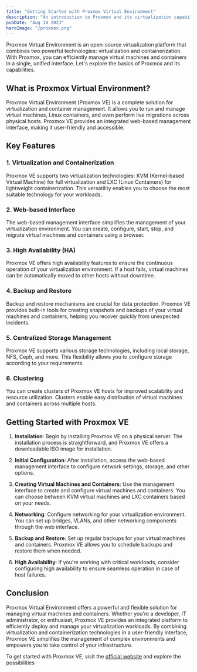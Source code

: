 ```yaml
---
title: "Getting Started with Proxmox Virtual Environment"
description: "An introduction to Proxmox and its virtualization capabilities"
pubDate: "Aug 14 2023"
heroImage: "/proxmox.png"
---
```


Proxmox Virtual Environment is an open-source virtualization platform that combines two powerful technologies: virtualization and containerization. With Proxmox, you can efficiently manage virtual machines and containers in a single, unified interface. Let's explore the basics of Proxmox and its capabilities.

## **What is Proxmox Virtual Environment?**

Proxmox Virtual Environment (Proxmox VE) is a complete solution for virtualization and container management. It allows you to run and manage virtual machines, Linux containers, and even perform live migrations across physical hosts. Proxmox VE provides an integrated web-based management interface, making it user-friendly and accessible.

## **Key Features**

### **1. Virtualization and Containerization**

Proxmox VE supports two virtualization technologies: KVM (Kernel-based Virtual Machine) for full virtualization and LXC (Linux Containers) for lightweight containerization. This versatility enables you to choose the most suitable technology for your workloads.

### **2. Web-based Interface**

The web-based management interface simplifies the management of your virtualization environment. You can create, configure, start, stop, and migrate virtual machines and containers using a browser.

### **3. High Availability (HA)**

Proxmox VE offers high availability features to ensure the continuous operation of your virtualization environment. If a host fails, virtual machines can be automatically moved to other hosts without downtime.

### **4. Backup and Restore**

Backup and restore mechanisms are crucial for data protection. Proxmox VE provides built-in tools for creating snapshots and backups of your virtual machines and containers, helping you recover quickly from unexpected incidents.

### **5. Centralized Storage Management**

Proxmox VE supports various storage technologies, including local storage, NFS, Ceph, and more. This flexibility allows you to configure storage according to your requirements.

### **6. Clustering**

You can create clusters of Proxmox VE hosts for improved scalability and resource utilization. Clusters enable easy distribution of virtual machines and containers across multiple hosts.

## **Getting Started with Proxmox VE**

1. **Installation**: Begin by installing Proxmox VE on a physical server. The installation process is straightforward, and Proxmox VE offers a downloadable ISO image for installation.

2. **Initial Configuration**: After installation, access the web-based management interface to configure network settings, storage, and other options.

3. **Creating Virtual Machines and Containers**: Use the management interface to create and configure virtual machines and containers. You can choose between KVM virtual machines and LXC containers based on your needs.

4. **Networking**: Configure networking for your virtualization environment. You can set up bridges, VLANs, and other networking components through the web interface.

5. **Backup and Restore**: Set up regular backups for your virtual machines and containers. Proxmox VE allows you to schedule backups and restore them when needed.

6. **High Availability**: If you're working with critical workloads, consider configuring high availability to ensure seamless operation in case of host failures.

## **Conclusion**

Proxmox Virtual Environment offers a powerful and flexible solution for managing virtual machines and containers. Whether you're a developer, IT administrator, or enthusiast, Proxmox VE provides an integrated platform to efficiently deploy and manage your virtualization workloads. By combining virtualization and containerization technologies in a user-friendly interface, Proxmox VE simplifies the management of complex environments and empowers you to take control of your infrastructure.

To get started with Proxmox VE, visit the [official website](https://www.proxmox.com/proxmox-ve) and explore the possibilities
